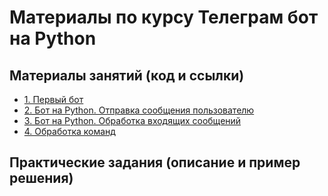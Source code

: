 # Материалы по курсу Телеграм бот на Python

## Материалы занятий (код и ссылки)

- [1. Первый бот](materials/m1v1)
- [2. Бот на Python. Отправка сообщения пользователю](materials/m1v2)
- [3. Бот на Python. Обработка входящих сообщений](materials/m1v3)
- [4. Обработка команд](materials/m1v4)


## Практические задания (описание и пример решения)

